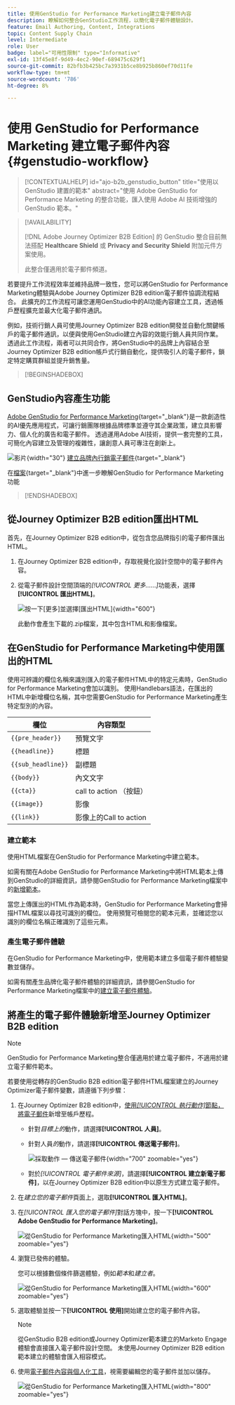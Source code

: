 ```yaml
---
title: 使用GenStudio for Performance Marketing建立電子郵件內容
description: 瞭解如何整合GenStudio工作流程，以簡化電子郵件體驗設計。
feature: Email Authoring, Content, Integrations
topic: Content Supply Chain
level: Intermediate
role: User
badge: label="可用性限制" type="Informative"
exl-id: 13f45e8f-9d49-4ec2-90ef-689475c629f1
source-git-commit: 82bfb3b425bc7a3931b5ce8b925b860ef70d11fe
workflow-type: tm+mt
source-wordcount: '786'
ht-degree: 8%

---
```


# 使用 GenStudio for Performance Marketing 建立電子郵件內容 {#genstudio-workflow}

>[!CONTEXTUALHELP]
>id="ajo-b2b_genstudio_button"
>title="使用以 GenStudio 建置的範本"
>abstract="使用 Adobe GenStudio for Performance Marketing 的整合功能，匯入使用 Adobe AI 技術增強的 GenStudio 範本。"

>[!AVAILABILITY]
>
>[!DNL Adobe Journey Optimizer B2B Edition] 的 GenStudio 整合目前無法搭配 **Healthcare Shield** 或 **Privacy and Security Shield** 附加元件方案使用。
>
>此整合僅適用於電子郵件頻道。

若要提升工作流程效率並維持品牌一致性，您可以將GenStudio for Performance Marketing體驗與Adobe Journey Optimizer B2B edition電子郵件協調流程結合。 此擴充的工作流程可讓您運用GenStudio中的AI功能內容建立工具，透過帳戶歷程擴充並最大化電子郵件通訊。

例如，技術行銷人員可使用Journey Optimizer B2B edition開發並自動化關鍵帳戶的電子郵件通訊，以便與使用GenStudio建立內容的效能行銷人員共同作業。 透過此工作流程，兩者可以共同合作，將GenStudio中的品牌上內容結合至Journey Optimizer B2B edition帳戶式行銷自動化，提供吸引人的電子郵件，鎖定特定購買群組並提升銷售量。

>[!BEGINSHADEBOX]

## GenStudio內容產生功能

[Adobe GenStudio for Performance Marketing](https://business.adobe.com/products/genstudio-for-performance-marketing.html){target="_blank"}是一款創造性的AI優先應用程式，可讓行銷團隊根據品牌標準並遵守其企業政策，建立具影響力、個人化的廣告和電子郵件。 透過運用Adobe AI技術，提供一套完整的工具，可簡化內容建立及管理的複雜性，讓創意人員可專注在創新上。

![影片](../../assets/do-not-localize/icon-video.svg){width="30"} [建立品牌內行銷電子郵件](https://experienceleague.adobe.com/zh-hant/docs/genstudio-for-performance-marketing-learn/tutorials/creating-experiences/creating-on-brand-emails){target="_blank"}

在[檔案](https://experienceleague.adobe.com/zh-hant/docs/genstudio-for-performance-marketing/user-guide/home){target="_blank"}中進一步瞭解GenStudio for Performance Marketing功能

>[!ENDSHADEBOX]

## 從Journey Optimizer B2B edition匯出HTML

首先，在Journey Optimizer B2B edition中，從包含您品牌指引的電子郵件匯出HTML。

1. 在Journey Optimizer B2B edition中，存取視覺化設計空間中的電子郵件內容。

1. 從電子郵件設計空間頂端的&#x200B;_[!UICONTROL 更多……]_&#x200B;功能表，選擇&#x200B;**[!UICONTROL 匯出HTML]**。

   ![按一下[更多]並選擇[匯出HTML]](./assets/email-export-html.png){width="600"}

   此動作會產生下載的.zip檔案，其中包含HTML和影像檔案。

## 在GenStudio for Performance Marketing中使用匯出的HTML

使用可辨識的欄位名稱來識別匯入的電子郵件HTML中的特定元素時，GenStudio for Performance Marketing會加以識別。 使用Handlebars語法，在匯出的HTML中新增欄位名稱，其中您需要GenStudio for Performance Marketing產生特定型別的內容。

| 欄位 | 內容類型 |
| ----------------- | ------------------------- |
| `{{pre_header}}` | 預覽文字 |
| `{{headline}}` | 標題 |
| `{{sub_headline}}` | 副標題 |
| `{{body}}` | 內文文字 |
| `{{cta}}` | call to action （按鈕） |
| `{{image}}` | 影像 |
| `{{link}}` | 影像上的Call to action |

### 建立範本

使用HTML檔案在GenStudio for Performance Marketing中建立範本。

如需有關在Adobe GenStudio for Performance Marketing中將HTML範本上傳到GenStudio的詳細資訊，請參閱GenStudio for Performance Marketing檔案中的[新增範本](https://experienceleague.adobe.com/zh-hant/docs/genstudio-for-performance-marketing/user-guide/content/templates/use-templates#add-a-template)。

當您上傳匯出的HTML作為範本時，GenStudio for Performance Marketing會掃描HTML檔案以尋找可識別的欄位。 使用預覽可檢閱您的範本元素，並確認您以識別的欄位名稱正確識別了這些元素。

### 產生電子郵件體驗

在GenStudio for Performance Marketing中，使用範本建立多個電子郵件體驗變數並儲存。

如需有關產生品牌化電子郵件體驗的詳細資訊，請參閱GenStudio for Performance Marketing檔案中的[建立電子郵件體驗](https://experienceleague.adobe.com/zh-hant/docs/genstudio-for-performance-marketing/user-guide/create/create-email-experience)。

## 將產生的電子郵件體驗新增至Journey Optimizer B2B edition

>[!NOTE]
>
>GenStudio for Performance Marketing整合僅適用於建立電子郵件，不適用於建立電子郵件範本。

若要使用從轉存的GenStudio B2B edition電子郵件HTML檔案建立的Journey Optimizer電子郵件變數，請遵循下列步驟：

1. 在Journey Optimizer B2B edition中，[使用&#x200B;_[!UICONTROL 執行動作]_&#x200B;節點，將電子郵件](./add-email.md)新增至帳戶歷程。

   * 針對&#x200B;_目標上的_&#x200B;動作，請選擇&#x200B;**[!UICONTROL 人員]**。

   * 針對人員&#x200B;_的_&#x200B;動作，請選擇&#x200B;**[!UICONTROL 傳送電子郵件]**。

     ![採取動作 — 傳送電子郵件](./assets/journey-node-send-email.png){width="700" zoomable="yes"}

   * 對於&#x200B;_[!UICONTROL 電子郵件來源]_，請選擇&#x200B;**[!UICONTROL 建立新電子郵件]**，以在Journey Optimizer B2B edition中以原生方式建立電子郵件。

1. 在&#x200B;_建立您的電子郵件_&#x200B;頁面上，選取&#x200B;**[!UICONTROL 匯入HTML]**。

1. 在&#x200B;_[!UICONTROL 匯入您的電子郵件]_&#x200B;對話方塊中，按一下&#x200B;**[!UICONTROL Adobe GenStudio for Performance Marketing]**。

   ![從GenStudio for Performance Marketing匯入HTML](./assets/email-import-html-genstudio.png){width="500" zoomable="yes"}

1. 瀏覽已發佈的體驗。

   您可以根據數個條件篩選體驗，例如&#x200B;_範本_&#x200B;和&#x200B;_建立者_。

   ![從GenStudio for Performance Marketing匯入HTML](./assets/email-import-select-gen-studio-experience.png){width="600" zoomable="yes"}

1. 選取體驗並按一下&#x200B;**[!UICONTROL 使用]**&#x200B;開始建立您的電子郵件內容。

   >[!NOTE]
   >
   >從GenStudio B2B edition或Journey Optimizer範本建立的Marketo Engage體驗會直接匯入電子郵件設計空間。 未使用Journey Optimizer B2B edition範本建立的體驗會匯入相容模式。

1. 使用[電子郵件內容與個人化工具](./email-authoring.md)，視需要編輯您的電子郵件並加以儲存。

   ![從GenStudio for Performance Marketing匯入HTML](./assets/email-imported-experience.png){width="800" zoomable="yes"}
